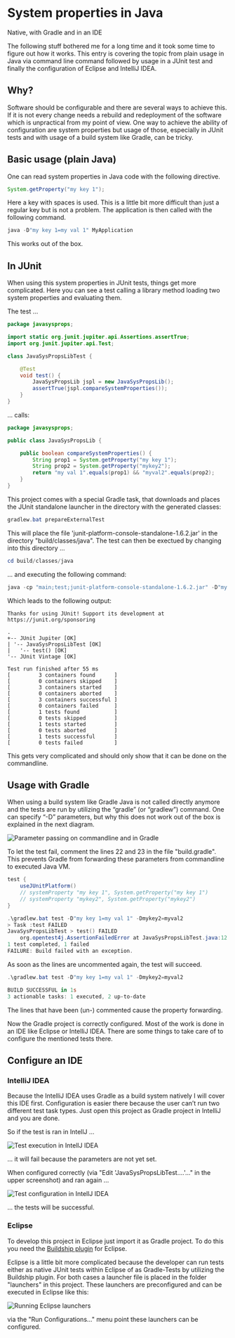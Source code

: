 # System properties in Java
Native, with Gradle and in an IDE

The following stuff bothered me for a long time and it took some time to figure out how it works. This entry is covering the topic from plain usage in Java via command line command followed by usage in a JUnit test and finally the configuration of Eclipse and IntelliJ IDEA.

## Why?

Software should be configurable and there are several ways to achieve this. If it is not every change needs a rebuild and redeployment of the software which is unpractical from my point of view. One way to achieve the ability of configuration are system properties but usage of those, especially in JUnit tests and with usage of a build system like Gradle, can be tricky.

## Basic usage (plain Java)

One can read system properties in Java code with the following directive.

```java
System.getProperty("my key 1");
```

Here a key with spaces is used. This is a little bit more difficult than just a regular key but is not a problem. The application is then called with the following command.

```powershell
java -D"my key 1=my val 1" MyApplication
```

This works out of the box.

## In JUnit

When using this system properties in JUnit tests, things get more complicated. Here you can see a test calling a library method loading two system properties and evaluating them.

The test ...
```java
package javasysprops;

import static org.junit.jupiter.api.Assertions.assertTrue;
import org.junit.jupiter.api.Test;

class JavaSysPropsLibTest {

	@Test
	void test() {
		JavaSysPropsLib jspl = new JavaSysPropsLib();
		assertTrue(jspl.compareSystemProperties());
	}
}
```

... calls:

```java
package javasysprops;

public class JavaSysPropsLib {

	public boolean compareSystemProperties() {
		String prop1 = System.getProperty("my key 1");
		String prop2 = System.getProperty("mykey2");
		return "my val 1".equals(prop1) && "myval2".equals(prop2);
	}
}
```

This project comes with a special Gradle task, that downloads and places the JUnit standalone launcher in the directory with the generated classes:

```powershell
gradlew.bat prepareExternalTest
```

This will place the file 'junit-platform-console-standalone-1.6.2.jar' in the directory "build/classes/java". The test can then be exectued by changing into this directory ...

```powershell
cd build/classes/java
```

... and executing the following command:

```powershell
java -cp "main;test;junit-platform-console-standalone-1.6.2.jar" -D"my key 1=my val 1" -Dmykey2=myval2 org.junit.platform.console.ConsoleLauncher --select-class=javasysprops.JavaSysPropsLibTest
```
Which leads to the following output:
```
Thanks for using JUnit! Support its development at https://junit.org/sponsoring

.
+-- JUnit Jupiter [OK]
| '-- JavaSysPropsLibTest [OK]
|   '-- test() [OK]
'-- JUnit Vintage [OK]

Test run finished after 55 ms
[         3 containers found      ]
[         0 containers skipped    ]
[         3 containers started    ]
[         0 containers aborted    ]
[         3 containers successful ]
[         0 containers failed     ]
[         1 tests found           ]
[         0 tests skipped         ]
[         1 tests started         ]
[         0 tests aborted         ]
[         1 tests successful      ]
[         0 tests failed          ]
```
This gets very complicated and should only show that it can be done on the commandline.

## Usage with Gradle

When using a build system like Gradle Java is not called directly anymore and the tests are run by utilizing the “gradle” (or “gradlew”) command. One can specify “-D” parameters, but why this does not work out of the box is explained in the next diagram.

![Parameter passing on commandline and in Gradle](doc/params.png)

To let the test fail, comment the lines 22 and 23 in the file "build.gradle". This prevents Gradle from forwarding these parameters from commandline to executed Java VM.

```gradle
test {
    useJUnitPlatform()
    // systemProperty "my key 1", System.getProperty("my key 1")
    // systemProperty "mykey2", System.getProperty("mykey2")
}
```

```powershell
.\gradlew.bat test -D"my key 1=my val 1" -Dmykey2=myval2
> Task :test FAILED
JavaSysPropsLibTest > test() FAILED
    org.opentest4j.AssertionFailedError at JavaSysPropsLibTest.java:12
1 test completed, 1 failed
FAILURE: Build failed with an exception.
```

As soon as the lines are uncommented again, the test will succeed.

```powershell
.\gradlew.bat test -D"my key 1=my val 1" -Dmykey2=myval2

BUILD SUCCESSFUL in 1s
3 actionable tasks: 1 executed, 2 up-to-date
```

The lines that have been (un-) commented cause the property forwarding.

Now the Gradle project is correctly configured. Most of the work is done in an IDE like Eclipse or IntelliJ IDEA. There are some things to take care of to configure the mentioned tests there.

## Configure an IDE

### IntelliJ IDEA

Because the IntelliJ IDEA uses Gradle as a build system natively I will cover this IDE first. Configuration is easier there because the user can’t run two different test task types. Just open this project as Gradle project in IntelliJ and you are done.

So if the test is ran in IntellJ …

![Test execution in IntellJ IDEA](doc/intellij1.png)

… it will fail because the parameters are not yet set.

When configured correctly (via "Edit 'JavaSysPropsLibTest....'..." in the upper screenshot) and ran again …

![Test configuration in IntellJ IDEA](doc/intellij2.png)

… the tests will be successful.

### Eclipse

To develop this project in Eclipse just import it as Gradle project. To do this you need the [Buildship plugin](https://projects.eclipse.org/projects/tools.buildship) for Eclipse.

Eclipse is a little bit more complicated because the developer can run tests either as native JUnit tests within Eclipse of as Gradle-Tests by utilizing the Buildship plugin. For both cases a launcher file is placed in the folder "launchers" in this project. These launchers are preconfigured and can be executed in Eclipse like this:

![Running Eclipse launchers](doc/eclipse1.png)

via the "Run Configurations..." menu point these launchers can be configured.